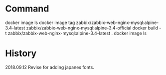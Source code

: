 # Command
docker image ls
docker image tag zabbix/zabbix-web-nginx-mysql:alpine-3.4-latest zabbix/zabbix-web-nginx-mysql:alpine-3.4-official
docker build -t zabbix/zabbix-web-nginx-mysql:alpine-3.4-latest .
docker image ls

# History
2018.09.12 Revise for adding japanes fonts.

